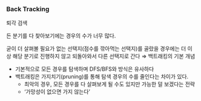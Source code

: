 ### Back Tracking

퇴각 검색

든 분기를 다 찾아보기에는 경우의 수가 너무 많다.

굳이 더 살펴볼 필요가 없는 선택지(점수를 깎아먹는 선택지)를 골랐을 경우에는 더 이상 해당 분기로 진행하지 않고 되돌아와서 다른 선택지로 간다 ⇒ 백트래킹의 기본 개념

- 기본적으로 모든 경우를 탐색하며 DFS/BFS와 방식은 유사하다
- 백트래킹은 가지치기(pruning)를 통해 탐색 경우의 수를 줄인다는 차이가 있다.
    - 최악의 경우, 모든 경우를 다 살펴보게 될 수도 있지만 가능한 덜 보겠다는 전략
    - ‘가망성이 없으면 가지 않는다’